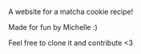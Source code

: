 A website for a matcha cookie recipe! 

Made for fun by Michelle :)

Feel free to clone it and contribute <3
